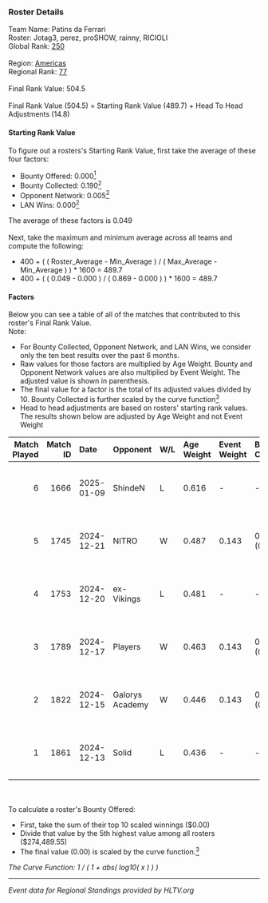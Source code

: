 ### Roster Details<br />
Team Name: Patins da Ferrari<br />
Roster: Jotag3, perez, proSHOW, rainny, RICIOLI<br />
Global Rank: [250](../../standings_global_2025_04_07.md)<br />
<br />
Region: [Americas]( ../../standings_americas_2025_04_07.md)<br />
Regional Rank: [77]( ../../standings_americas_2025_04_07.md)<br />
<br />
Final Rank Value:  504.5<br />
<br />
Final Rank Value (504.5) = Starting Rank Value (489.7) + Head To Head Adjustments (14.8)<br />

#### Starting Rank Value<br />
To figure out a rosters's Starting Rank Value, first take the average of these four factors:<br />
- Bounty Offered: 0.000[<sup>1</sup>](#table2)
- Bounty Collected: 0.190[<sup>2</sup>](#table1)
- Opponent Network: 0.005[<sup>2</sup>](#table1)
- LAN Wins: 0.000[<sup>2</sup>](#table1)

The average of these factors is 0.049<br />
<br />
Next, take the maximum and minimum average across all teams and compute the following:<br />
- 400 + ( ( Roster_Average - Min_Average ) / ( Max_Average - Min_Average ) ) * 1600 = 489.7
- 400 + ( ( 0.049 - 0.000 ) / ( 0.869 - 0.000 ) ) * 1600 = 489.7


#### Factors<br />
Below you can see a table of all of the matches that contributed to this roster's Final Rank Value.<br />
Note:<br />

- For Bounty Collected, Opponent Network, and LAN Wins, we consider only the ten best results over the past 6 months.
- Raw values for those factors are multiplied by Age Weight. Bounty and Opponent Network values are also multiplied by Event Weight. The adjusted value is shown in parenthesis.
- The final value for a factor is the total of its adjusted values divided by 10. Bounty Collected is further scaled by the curve function[<sup>3</sup>](#curveFunction)
- Head to head adjustments are based on rosters' starting rank values. The results shown below are adjusted by Age Weight and not Event Weight
<span id="table1"></span><br />


| Match Played | Match ID | Date       | Opponent        | W/L | Age Weight | Event Weight | Bounty Collected | Opponent Network | LAN Wins  | H2H Adj. | Roster                                       |
| -: | -: | :- | :- | :- | :- | :- | :- | :- | :- | -: | :- |
|            6 |     1666 | 2025-01-09 | ShindeN         | L   | 0.616      | -            | -                | -                | -         |    -4.43 | Jotag3, perez, proSHOW, rainny, RICIOLI      |
|            5 |     1745 | 2024-12-21 | NITRO           | W   | 0.487      | 0.143        | 0.001 (0.000)    | 0.209 (0.015)    | 0 (0.000) |    10.30 | Jotag3, perez, proSHOW, rainny, RICIOLI      |
|            4 |     1753 | 2024-12-20 | ex-Vikings      | L   | 0.481      | -            | -                | -                | -         |    -4.92 | CutzMeretz, Jotag3, perez, proSHOW, rainny   |
|            3 |     1789 | 2024-12-17 | Players         | W   | 0.463      | 0.143        | 0.007 (0.000)    | 0.528 (0.035)    | 0 (0.000) |    10.94 | CutzMeretz, Jotag3, perez, proSHOW, rainny   |
|            2 |     1822 | 2024-12-15 | Galorys Academy | W   | 0.446      | 0.143        | 0.000 (0.000)    | 0.025 (0.002)    | 0 (0.000) |     5.21 | CutzMeretz, Jotag3, perez, proSHOW, rainny   |
|            1 |     1861 | 2024-12-13 | Solid           | L   | 0.436      | -            | -                | -                | -         |    -2.31 | cerolzin, CutzMeretz, Jotag3, perez, proSHOW |

<br />
<span id="table2"></span><br />
To calculate a roster's Bounty Offered:<br />

- First, take the sum of their top 10 scaled winnings ($0.00)
- Divide that value by the 5th highest value among all rosters ($274,489.55)
- The final value (0.00) is scaled by the curve function.[<sup>3</sup>](#curveFunction)

<span id="curveFunction"></span>_The Curve Function: 1 / ( 1 + abs( log10( x ) ) )_<br />

---
_Event data for Regional Standings provided by HLTV.org_<br />
